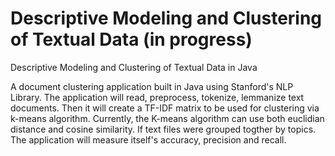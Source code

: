 # Descriptive Modeling and Clustering of Textual Data (in progress)
Descriptive Modeling and Clustering of Textual Data in Java

A document clustering application built in Java using Stanford's NLP Library.
The application will read, preprocess, tokenize, lemmanize text documents.
Then it will create a TF-IDF matrix to be used for clustering via k-means algorithm.
Currently, the K-means algorithm can use both euclidian distance and cosine similarity. 
If text files were grouped togther by topics. The application will measure itself's accuracy, precision and recall.
